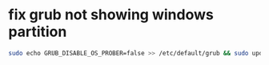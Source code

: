 # fix grub not showing windows partition
```bash
sudo echo GRUB_DISABLE_OS_PROBER=false >> /etc/default/grub && sudo update-grub
```
